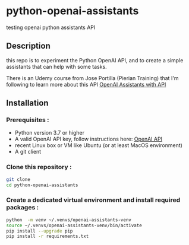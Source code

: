 # python-openai-assistants
testing openai python assistants API


## Description
this repo is to experiment the Python OpenAI API,
and to create a simple assistants
that can help with some tasks.

There is an Udemy course from Jose Portilla (Pierian Training) that I'm following to learn more about this API
[OpenAI Assistants with API](https://www.udemy.com/course/openai-assistants-with-openai-python-api/)


## Installation

### Prerequisites :
- Python version 3.7 or higher
- A valid OpenAI API key, follow instructions here: [OpenAI API](https://platform.openai.com/docs/quickstart)
- recent Linux box or VM like Ubuntu (or at least MacOS environment)
- A git client

### Clone this repository :
```bash
git clone
cd python-openai-assistants
```

### Create a dedicated virtual environment and install required packages :
```bash
python  -m venv ~/.venvs/openai-assistants-venv
source ~/.venvs/openai-assistants-venv/bin/activate
pip install --upgrade pip
pip install -r requirements.txt
```
